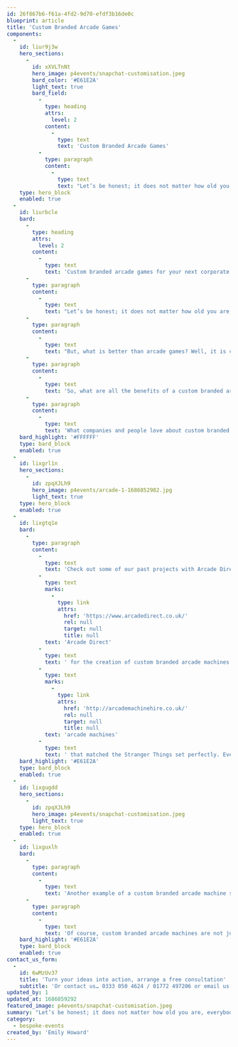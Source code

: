 ```yaml
---
id: 26f867b6-f61a-4fd2-9d70-efdf3b16de0c
blueprint: article
title: 'Custom Branded Arcade Games'
components:
  -
    id: liur9j3w
    hero_sections:
      -
        id: xXVLTnNt
        hero_image: p4events/snapchat-customisation.jpeg
        bard_color: '#E61E2A'
        light_text: true
        bard_field:
          -
            type: heading
            attrs:
              level: 2
            content:
              -
                type: text
                text: 'Custom Branded Arcade Games'
          -
            type: paragraph
            content:
              -
                type: text
                text: "Let’s be honest; it does not matter how old you are, everybody loves to play games! So, why not make sure that next\_big event has the wow factor. Hire some arcade games and make sure your guests or staff have a memorable day."
    type: hero_block
    enabled: true
  -
    id: liurbcle
    bard:
      -
        type: heading
        attrs:
          level: 2
        content:
          -
            type: text
            text: 'Custom branded arcade games for your next corporate event'
      -
        type: paragraph
        content:
          -
            type: text
            text: "Let’s be honest; it does not matter how old you are, everybody loves to play games! So, why not make sure that next\_big event has the wow factor. Hire some arcade games and make sure your guests or staff have a memorable day. The retro arcade games have always been the most popular, even today. A lot of the classics have inspired the modern games, but the great thing about them is that they are still fun to play and let everybody enjoy some nostalgia. Whether you are planning a launch event. Christmas party, networking event or just rewarding your staff with something special, arcade machines are definitely the way to go for some entertainment."
      -
        type: paragraph
        content:
          -
            type: text
            text: "But, what is better than arcade games? Well, it is custom branded arcade machines! We all know that entertainment is key to a memorable and fun event. But, décor and branding also play\_a big part too. With custom branded arcade machines, you can combine entertainment with advertising and make sure that the machine matches your theme or venue. We brand your machine to match your company colours and incorporate your logo, to really stand out and get people talking. It’s also great to share on social media to promote how great your event was…and it’s likely the guests will do that too!"
      -
        type: paragraph
        content:
          -
            type: text
            text: 'So, what are all the benefits of a custom branded arcade machine and why should you purchase one? Well, let’s find out in some more detail.'
      -
        type: paragraph
        content:
          -
            type: text
            text: 'What companies and people love about custom branded arcade machines is the freedom to choose the theme and artwork that they want for any occasion. While your party or event guests can enjoy their favourite retro arcade games in all their glory, you can also make sure that the arcade machine matches your décor or shows off your business branding. So, not only do you have the enticing graphics, sound effects and lights, but you can also have an attractive and eye-catching arcade machine that is going to stand out at any event that you bring it to. You can feature anything you want to, from your company logo and branding to bright colours and patterns. Having a bespoke design on your arcade machine is a sure way to get people talking about your business or event.'
    bard_highlight: '#FFFFFF'
    type: bard_block
    enabled: true
  -
    id: lixgrl1n
    hero_sections:
      -
        id: zpqXJLh9
        hero_image: p4events/arcade-1-1686852982.jpg
        light_text: true
    type: hero_block
    enabled: true
  -
    id: lixgtq1e
    bard:
      -
        type: paragraph
        content:
          -
            type: text
            text: 'Check out some of our past projects with Arcade Direct that were proven a success. For example, at the Topshop in Oxford Street, they were introducing a new range of Stranger Things clothing and for the launch, they wanted to make it fun, eye-catching and something everybody would talk about. They did this by transforming their normal store into a special set for Stranger Things. In addition, they had help from '
          -
            type: text
            marks:
              -
                type: link
                attrs:
                  href: 'https://www.arcadedirect.co.uk/'
                  rel: null
                  target: null
                  title: null
            text: 'Arcade Direct'
          -
            type: text
            text: ' for the creation of custom branded arcade machines. The fantastic and talented design team created wraps for the '
          -
            type: text
            marks:
              -
                type: link
                attrs:
                  href: 'http://arcademachinehire.co.uk/'
                  rel: null
                  target: null
                  title: null
            text: 'arcade machines'
          -
            type: text
            text: ' that matched the Stranger Things set perfectly. Everybody loved it!'
    bard_highlight: '#E61E2A'
    type: bard_block
    enabled: true
  -
    id: lixgugdd
    hero_sections:
      -
        id: zpqXJLh9
        hero_image: p4events/snapchat-customisation.jpeg
        light_text: true
    type: hero_block
    enabled: true
  -
    id: lixguxlh
    bard:
      -
        type: paragraph
        content:
          -
            type: text
            text: 'Another example of a custom branded arcade machine stealing the show was at the Snapchat roadshow. The social media giant Snapchat wanted to have something different for their roadshow around London and Arcade Direct provided two custom boxing machines that were outstanding. They were fully branded with Snapchat cladding, which stood out and guests were attracted and enjoyed testing their strength, while also learning about the brand. It was definitely a success that helped promote Snapchat.'
      -
        type: paragraph
        content:
          -
            type: text
            text: 'Of course, custom branded arcade machines are not just amazing for corporate events; they can also be exciting and fun for parties and special occasions too! It doesn’t matter what theme you are having, you can get an arcade machine to match and get everyone wanting to play games. For example, if you are planning a wedding, you can have your arcade machine.'
    bard_highlight: '#E61E2A'
    type: bard_block
    enabled: true
contact_us_form:
  -
    id: 6wMzUv37
    title: 'Turn your ideas into action, arrange a free consultation'
    subtitle: 'Or contact us… 0333 050 4624 / 01772 497206 or email us: info@p4events.co.uk'
updated_by: 1
updated_at: 1686859292
featured_image: p4events/snapchat-customisation.jpeg
summary: "Let’s be honest; it does not matter how old you are, everybody loves to play games! So, why not make sure that next\_big event has the wow factor. Hire some arcade games and make sure your guests or staff have a memorable day. The retro arcade games have always been the most popular, even today."
category:
  - bespoke-events
created_by: 'Emily Howard'
---
```

